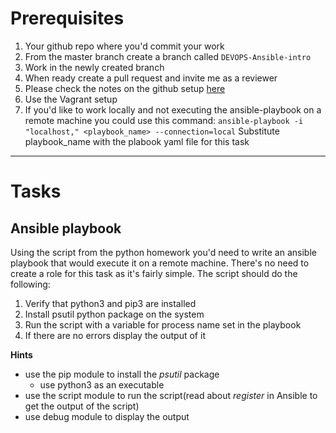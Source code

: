 
# Prerequisites
1. Your github repo where you'd commit your work
2. From the master branch create a branch called `DEVOPS-Ansible-intro`
3. Work in the newly created branch
4. When ready create a pull request and invite me as a reviewer
5. Please check the notes on the github setup [here](../../Bash-Intro/Homework/README.md)
6. Use the Vagrant setup 
7. If you'd like to work locally and not executing the ansible-playbook on a remote machine you could use this command:
    `ansible-playbook -i "localhost," <playbook_name> --connection=local`
Substitute playbook_name with the plabook yaml file for this task
----------
# Tasks

## Ansible playbook

Using the script from the python homework you'd need to write an ansible playbook that would execute it on a remote machine.
There's no need to create a role for this task as it's fairly simple.
The script should do the following:
1. Verify that python3 and pip3 are installed
2. Install psutil python package on the system
3. Run the script with a variable for process name set in the playbook
4. If there are no errors display the output of it

**Hints**
- use the pip module to install the _psutil_ package
    - use python3 as an executable
- use the script module to run the script(read about *register* in Ansible to get the output of the script)
- use debug module to display the output

